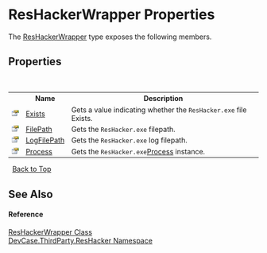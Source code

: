 # ResHackerWrapper Properties
 

The <a href="T_DevCase_ThirdParty_ResHacker_ResHackerWrapper">ResHackerWrapper</a> type exposes the following members.


## Properties
&nbsp;<table><tr><th></th><th>Name</th><th>Description</th></tr><tr><td>![Public property](media/pubproperty.gif "Public property")</td><td><a href="P_DevCase_ThirdParty_ResHacker_ResHackerWrapper_Exists">Exists</a></td><td>
Gets a value indicating whether the `ResHacker.exe` file Exists.</td></tr><tr><td>![Public property](media/pubproperty.gif "Public property")</td><td><a href="P_DevCase_ThirdParty_ResHacker_ResHackerWrapper_FilePath">FilePath</a></td><td>
Gets the `ResHacker.exe` filepath.</td></tr><tr><td>![Public property](media/pubproperty.gif "Public property")</td><td><a href="P_DevCase_ThirdParty_ResHacker_ResHackerWrapper_LogFilePath">LogFilePath</a></td><td>
Gets the `ResHacker.exe` log filepath.</td></tr><tr><td>![Public property](media/pubproperty.gif "Public property")</td><td><a href="P_DevCase_ThirdParty_ResHacker_ResHackerWrapper_Process">Process</a></td><td>
Gets the `ResHacker.exe`<a href="P_DevCase_ThirdParty_ResHacker_ResHackerWrapper_Process">Process</a> instance.</td></tr></table>&nbsp;
<a href="#reshackerwrapper-properties">Back to Top</a>

## See Also


#### Reference
<a href="T_DevCase_ThirdParty_ResHacker_ResHackerWrapper">ResHackerWrapper Class</a><br /><a href="N_DevCase_ThirdParty_ResHacker">DevCase.ThirdParty.ResHacker Namespace</a><br />